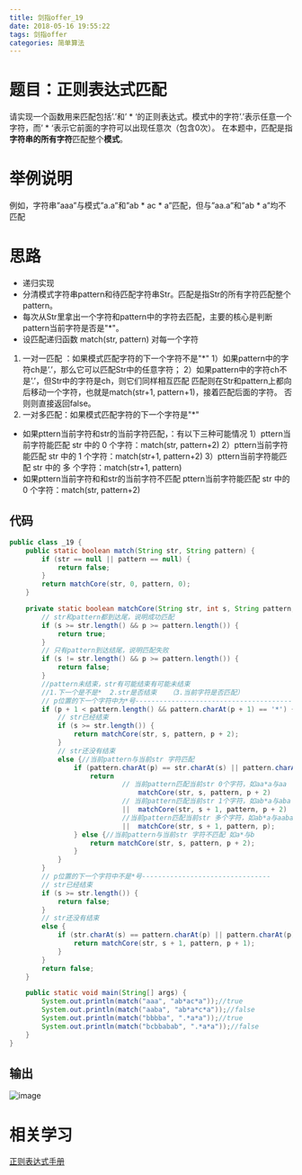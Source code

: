 ```yaml
---
title: 剑指offer_19
date: 2018-05-16 19:55:22
tags: 剑指offer
categories: 简单算法
---
```

# 题目：正则表达式匹配
请实现一个函数用来匹配包括’.’和’ * ‘的正则表达式。模式中的字符’.’表示任意一个字符，而’ * ‘表示它前面的字符可以出现任意次（包含0次）。 在本题中，匹配是指**字符串的所有字符**匹配整个**模式**。
<!-- more -->
# 举例说明
例如，字符串”aaa”与模式”a.a”和”ab * ac * a”匹配，但与”aa.a”和”ab * a”均不匹配
# 思路
- 递归实现
- 分清模式字符串pattern和待匹配字符串Str。匹配是指Str的所有字符匹配整个pattern。
- 每次从Str里拿出一个字符和pattern中的字符去匹配，主要的核心是判断pattern当前字符是否是"*"。
- 设匹配递归函数 match(str, pattern)
对每一个字符
1. 一对一匹配 ：如果模式匹配字符的下一个字符不是"*"
1）如果pattern中的字符ch是’.’，那么它可以匹配Str中的任意字符；
2）如果pattern中的字符ch不是’.’，但Str中的字符是ch，则它们同样相互匹配
匹配则在Str和pattern上都向后移动一个字符，也就是match(str+1, pattern+1)，接着匹配后面的字符。
否则则直接返回false。
2. 一对多匹配：如果模式匹配字符的下一个字符是"*"
  - 如果pttern当前字符和str的当前字符匹配，：有以下三种可能情况
1）pttern当前字符能匹配 str 中的 0 个字符：match(str, pattern+2)
2）pttern当前字符能匹配 str 中的 1 个字符：match(str+1, pattern+2)
3）pttern当前字符能匹配 str 中的 多 个字符：match(str+1, pattern)
  - 如果pttern当前字符和和str的当前字符不匹配
pttern当前字符能匹配 str 中的 0 个字符：match(str, pattern+2)
## 代码

```java
public class _19 {
	public static boolean match(String str, String pattern) {
		if (str == null || pattern == null) {
			return false;
		}
		return matchCore(str, 0, pattern, 0);
	}

	private static boolean matchCore(String str, int s, String pattern, int p) {
		// str和pattern都到达尾，说明成功匹配
		if (s >= str.length() && p >= pattern.length()) {
			return true;
		}
		// 只有pattern到达结尾，说明匹配失败
		if (s != str.length() && p >= pattern.length()) {
			return false;
		}
		//pattern未结束，str有可能结束有可能未结束
		//1.下一个是不是*  2.str是否结束   （3.当前字符是否匹配）
		// p位置的下一个字符中为*号-----------------------------------------
		if (p + 1 < pattern.length() && pattern.charAt(p + 1) == '*') {
			// str已经结束
			if (s >= str.length()) {
				return matchCore(str, s, pattern, p + 2);
			}
			// str还没有结束
			else {//当前pattern与当前str 字符匹配
				if (pattern.charAt(p) == str.charAt(s) || pattern.charAt(p) == '.') {
					return
							// 当前pattern匹配当前str 0个字符，如aa*a与aa
							    matchCore(str, s, pattern, p + 2)
					        // 当前pattern匹配当前str 1个字符，如ab*a与aba
					     	||  matchCore(str, s + 1, pattern, p + 2)
							//当前pattern匹配当前str 多个字符，如ab*a与aaba
							||  matchCore(str, s + 1, pattern, p);
				} else {//当前pattern与当前str 字符不匹配 如a*与b
					return matchCore(str, s, pattern, p + 2);
				}
			}
		}
		// p位置的下一个字符中不是*号--------------------------------
		// str已经结束
		if (s >= str.length()) {
			return false;
		}
		// str还没有结束
		else {
			if (str.charAt(s) == pattern.charAt(p) || pattern.charAt(p) == '.') {
				return matchCore(str, s + 1, pattern, p + 1);
			}
		}
		return false;
	}

	public static void main(String[] args) {
		System.out.println(match("aaa", "ab*ac*a"));//true
		System.out.println(match("aaba", "ab*a*c*a"));//false
		System.out.println(match("bbbba", ".*a*a"));//true
		System.out.println(match("bcbbabab", ".*a*a"));//false
	}
}
```

## 输出
![image](http://upload-images.jianshu.io/upload_images/11861611-767d3194713813d8.jpg?imageMogr2/auto-orient/strip%7CimageView2/2/w/1240)


# 相关学习
[正则表达式手册](http://tool.oschina.net/uploads/apidocs/jquery/regexp.html)

